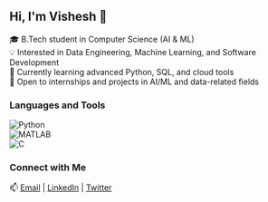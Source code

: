 ## Hi, I'm Vishesh 👋  

🎓 B.Tech student in Computer Science (AI & ML)  
💡 Interested in Data Engineering, Machine Learning, and Software Development  
🌱 Currently learning advanced Python, SQL, and cloud tools  
🚀 Open to internships and projects in AI/ML and data-related fields
### Languages and Tools  
![Python](https://img.shields.io/badge/Python-3776AB?style=for-the-badge&logo=python&logoColor=white)  
![MATLAB](https://img.shields.io/badge/MATLAB-E95420?style=for-the-badge&logo=matlab&logoColor=white)  
![C](https://img.shields.io/badge/C-00599C?style=for-the-badge&logo=c&logoColor=white)  
### Connect with Me  
📫 [Email](visheshfaujdar91@gmail.com) | [LinkedIn](https://www.linkedin.com/in/vishesh-faujdar-8196b537a/) | [Twitter](https://x.com/vishesh_faujdar)  

